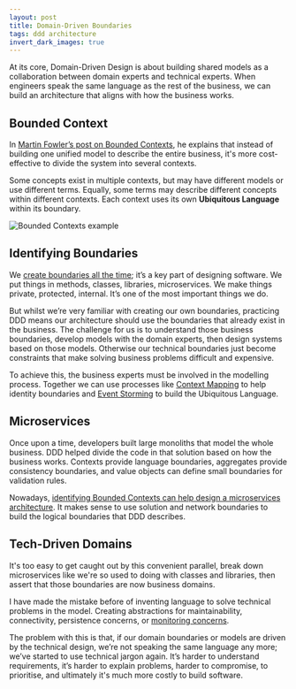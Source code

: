 ```yaml
---
layout: post
title: Domain-Driven Boundaries
tags: ddd architecture
invert_dark_images: true
---
```


At its core, Domain-Driven Design is about building shared models as a collaboration between domain experts and technical experts. When engineers speak the same language as the rest of the business, we can build an architecture that aligns with how the business works.

## Bounded Context

In [Martin Fowler’s post on Bounded Contexts](https://martinfowler.com/bliki/BoundedContext.html), he explains that instead of building one unified model to describe the entire business, it's more cost-effective to divide the system into several contexts.

Some concepts exist in multiple contexts, but may have different models or use different terms. Equally, some terms may describe different concepts within different contexts. Each context uses its own **Ubiquitous Language** within its boundary.

![Bounded Contexts example](/images/diagrams/bounded-contexts.png)

## Identifying Boundaries

We [create boundaries all the time](/blog/drawing-boxes); it’s a key part of designing software. We put things in methods, classes, libraries, microservices. We make things private, protected, internal. It’s one of the most important things we do.

But whilst we’re very familiar with creating our own boundaries, practicing DDD means our architecture should use the boundaries that already exist in the business. The challenge for us is to understand those business boundaries, develop models with the domain experts, then design systems based on those models. Otherwise our technical boundaries just become constraints that make solving business problems difficult and expensive.

To achieve this, the business experts must be involved in the modelling process. Together we can use processes like [Context Mapping](https://www.infoq.com/articles/ddd-contextmapping/) to help identity boundaries and [Event Storming](https://en.wikipedia.org/wiki/Event_storming) to build the Ubiquitous Language.

## Microservices

Once upon a time, developers built large monoliths that model the whole business. DDD helped divide the code in that solution based on how the business works. Contexts provide language boundaries, aggregates provide consistency boundaries, and value objects can define small boundaries for validation rules.

Nowadays, [identifying Bounded Contexts can help design a microservices architecture](https://docs.microsoft.com/en-us/dotnet/architecture/microservices/architect-microservice-container-applications/identify-microservice-domain-model-boundaries). It makes sense to use solution and network boundaries to build the logical boundaries that DDD describes.

## Tech-Driven Domains

It's too easy to get caught out by this convenient parallel, break down microservices like we're so used to doing with classes and libraries, then assert that those boundaries are now business domains.

I have made the mistake before of inventing language to solve technical problems in the model. Creating abstractions for maintainability, connectivity, persistence concerns, or [monitoring concerns](/blog/dont-need-logging-code).

The problem with this is that, if our domain boundaries or models are driven by the technical design, we’re not speaking the same language any more; we’ve started to use technical jargon again. It’s harder to understand requirements, it’s harder to explain problems, harder to compromise, to prioritise, and ultimately it's much more costly to build software.